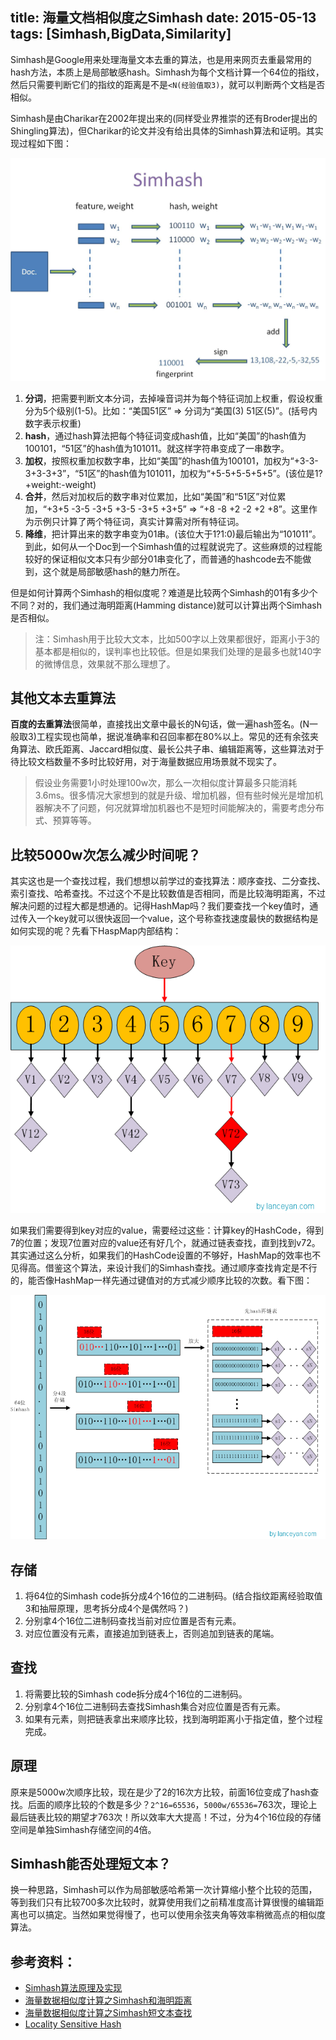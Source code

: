 title: 海量文档相似度之Simhash
date: 2015-05-13
tags: [Simhash,BigData,Similarity]
---
Simhash是Google用来处理海量文本去重的算法，也是用来网页去重最常用的hash方法，本质上是局部敏感hash。Simhash为每个文档计算一个64位的指纹，然后只需要判断它们的指纹的距离是不是`<N(经验值取3)`，就可以判断两个文档是否相似。

<!--more-->
Simhash是由Charikar在2002年提出来的(同样受业界推崇的还有Broder提出的Shingling算法)，但Charikar的论文并没有给出具体的Simhash算法和证明。其实现过程如下图：

![](readme01.jpg)

1. **分词**，把需要判断文本分词，去掉噪音词并为每个特征词加上权重，假设权重分为5个级别(1-5)。比如：“美国51区” => 分词为“美国(3) 51区(5)”。(括号内数字表示权重)
2. **hash**，通过hash算法把每个特征词变成hash值，比如“美国”的hash值为100101，“51区”的hash值为101011。就这样字符串变成了一串数字。
3. **加权**，按照权重加权数字串，比如“美国”的hash值为100101，加权为“+3-3-3+3-3+3”，“51区”的hash值为101011，加权为“+5-5+5-5+5+5”。(该位是1?+weight:-weight)
4. **合并**，然后对加权后的数字串对位累加，比如“美国”和“51区”对位累加，“+3+5 -3-5 -3+5 +3-5 -3+5 +3+5” => “+8 -8 +2 -2 +2 +8”。这里作为示例只计算了两个特征词，真实计算需对所有特征词。
5. **降维**，把计算出来的数字串变为01串。(该位大于1?1:0)最后输出为“101011”。
到此，如何从一个Doc到一个Simhash值的过程就说完了。这些麻烦的过程能较好的保证相似文本只有少部分01串变化了，而普通的hashcode去不能做到，这个就是局部敏感hash的魅力所在。

但是如何计算两个Simhash的相似度呢？难道是比较两个Simhash的01有多少个不同？对的，我们通过海明距离(Hamming distance)就可以计算出两个Simhash是否相似。

>注：Simhash用于比较大文本，比如500字以上效果都很好，距离小于3的基本都是相似的，误判率也比较低。但是如果我们处理的是最多也就140字的微博信息，效果就不那么理想了。

## 其他文本去重算法
**百度的去重算法**很简单，直接找出文章中最长的N句话，做一遍hash签名。(N一般取3)工程实现也简单，据说准确率和召回率都在80%以上。常见的还有余弦夹角算法、欧氏距离、Jaccard相似度、最长公共子串、编辑距离等，这些算法对于待比较文档数量不多时比较好用，对于海量数据应用场景就不现实了。

>假设业务需要1小时处理100w次，那么一次相似度计算最多只能消耗3.6ms。很多情况大家想到的就是升级、增加机器，但有些时候光是增加机器解决不了问题，何况就算增加机器也不是短时间能解决的，需要考虑分布式、预算等等。

## 比较5000w次怎么减少时间呢？
其实这也是一个查找过程，我们想想以前学过的查找算法：顺序查找、二分查找、索引查找、哈希查找。不过这个不是比较数值是否相同，而是比较海明距离，不过解决问题的过程大都是想通的。记得HashMap吗？我们要查找一个key值时，通过传入一个key就可以很快返回一个value，这个号称查找速度最快的数据结构是如何实现的呢？先看下HaspMap内部结构：

![](readme02.png)

如果我们需要得到key对应的value，需要经过这些：计算key的HashCode，得到7的位置；发现7位置对应的value还有好几个，就通过链表查找，直到找到v72。其实通过这么分析，如果我们的HashCode设置的不够好，HashMap的效率也不见得高。借鉴这个算法，来设计我们的Simhash查找。通过顺序查找肯定是不行的，能否像HashMap一样先通过键值对的方式减少顺序比较的次数。看下图：

![](readme03.png)

## 存储

1. 将64位的Simhash code拆分成4个16位的二进制码。(结合指纹距离经验取值3和抽屉原理，思考拆分成4个是偶然吗？)
2. 分别拿4个16位二进制码查找当前对应位置是否有元素。
3. 对应位置没有元素，直接追加到链表上，否则追加到链表的尾端。

## 查找

1. 将需要比较的Simhash code拆分成4个16位的二进制码。
2. 分别拿4个16位二进制码去查找Simhash集合对应位置是否有元素。
3. 如果有元素，则把链表拿出来顺序比较，找到海明距离小于指定值，整个过程完成。

## 原理
原来是5000w次顺序比较，现在是少了2的16次方比较，前面16位变成了hash查找。后面的顺序比较的个数是多少？`2^16=65536`，`5000w/65536=`763次，理论上最后链表比较的期望才763次！所以效率大大提高！不过，分为4个16位段的存储空间是单独Simhash存储空间的4倍。

## Simhash能否处理短文本？
换一种思路，Simhash可以作为局部敏感哈希第一次计算缩小整个比较的范围，等到我们只有比较700多次比较时，就算使用我们之前精准度高计算很慢的编辑距离也可以搞定。当然如果觉得慢了，也可以使用余弦夹角等效率稍微高点的相似度算法。

## 参考资料：
- [Simhash算法原理及实现](http://yanyiwu.com/work/2014/01/30/simhash-shi-xian-xiang-jie.html)
- [海量数据相似度计算之Simhash和海明距离](http://www.lanceyan.com/tech/arch/simhash_hamming_distance_similarity.html)
- [海量数据相似度计算之Simhash短文本查找](http://www.lanceyan.com/tech/arch/simhash_hamming_distance_similarity2-html.html)
- [Locality Sensitive Hash](http://grunt1223.iteye.com/blog/937600)